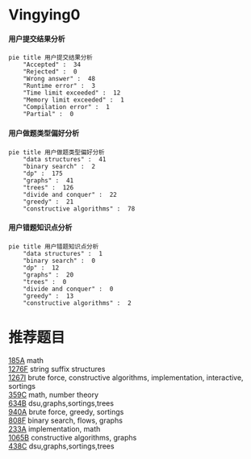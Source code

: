 # Vingying0

<!-- tabs:start -->



#### **用户提交结果分析**

```mermaid
pie title 用户提交结果分析
    "Accepted" :  34
    "Rejected" :  0
    "Wrong answer" :  48
    "Runtime error" :  3
    "Time limit exceeded" :  12
    "Memory limit exceeded" :  1
    "Compilation error" :  1
    "Partial" :  0
```

#### **用户做题类型偏好分析**

```mermaid
pie title 用户做题类型偏好分析
    "data structures" :  41
    "binary search" :  2
    "dp" :  175
    "graphs" :  41
    "trees" :  126
    "divide and conquer" :  22
    "greedy" :  21
    "constructive algorithms" :  78
```
#### **用户错题知识点分析**

```mermaid
pie title 用户错题知识点分析
    "data structures" :  1
    "binary search" :  0
    "dp" :  12
    "graphs" :  20
    "trees" :  0
    "divide and conquer" :  0
    "greedy" :  13
    "constructive algorithms" :  2
```



<!-- tabs:end -->
# 推荐题目
[185A](https://codeforces.com/contest/185/problem/A)		math		  
[1276F](https://codeforces.com/contest/1276/problem/F)		string suffix structures		  
[1267I](https://codeforces.com/contest/1267/problem/I)		brute force,
                        constructive algorithms,
                        implementation,
                        interactive,
                        sortings		  
[359C](https://codeforces.com/contest/359/problem/C)		math,
                        number theory		  
[634B](https://codeforces.com/contest/634/problem/B)		dsu,graphs,sortings,trees		  
[940A](https://codeforces.com/contest/940/problem/A)		brute force,
                        greedy,
                        sortings		  
[808F](https://codeforces.com/contest/808/problem/F)		binary search,
                        flows,
                        graphs		  
[233A](https://codeforces.com/contest/233/problem/A)		implementation,
                        math		  
[1065B](https://codeforces.com/contest/1065/problem/B)		constructive algorithms,
                        graphs		  
[438C](https://codeforces.com/contest/438/problem/C)		dsu,graphs,sortings,trees		  
